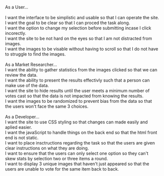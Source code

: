 As a User...<br/><br/>
I want the interface to be simplistic and usable so that I can operate the site.<br/>
I want the goal to be clear so that I can proced the task along.<br/>
I want the option to change my selection before submitting incase I click incorectly.<br/>
I want the site to be not hard on the eyes so that I am not distracted from images.<br/>
I want the images to be visable without having to scroll so that I do not have to struggle to find the images.<br/>
<br/>
As a Market Researcher...<br/>
I want the ability to gather statistics from the images clicked so that we can review the data.<br/>
I want the ability to present the results effectivly such that a person can make use of the data.<br/>
I want the site to hide results until the user meets a minimum number of votes cast so that the data is not impacted from knowing the results.<br/>
I want the images to be randomized to prevent bias from the data so that the users won't face the same 3 choices.<br/>
<br/>
As a Developer...<br/>
I want the site to use CSS styling so that changes can made easily and aplied easier.<br/>
I want the javaScript to handle things on the back end so that the html front end is not static.<br/>
I want to place insctructions regarding the task so that the users are given clear instructions on what they are doing.<br/>
I want to ensure that the users can only select one option so they can't skew stats by selection two or three items a round. <br/>
I want to display 3 unique images that haven't just appeared so that the users are unable to vote for the same item back to back.<br/>

